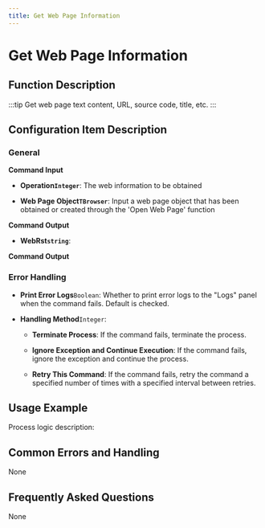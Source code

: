 ```yaml
---
title: Get Web Page Information
---
```


# Get Web Page Information

## Function Description

:::tip 
Get web page text content, URL, source code, title, etc.
:::

## Configuration Item Description

### General

**Command Input**

- **Operation`Integer`**: The web information to be obtained

- **Web Page Object`TBrowser`**: Input a web page object that has been obtained or created through the 'Open Web Page' function


**Command Output**

- **WebRst`string`**: 


**Command Output**

### Error Handling

- **Print Error Logs**`Boolean`: Whether to print error logs to the "Logs" panel when the command fails. Default is checked. 

- **Handling Method**`Integer`:

    - **Terminate Process**: If the command fails, terminate the process.

    - **Ignore Exception and Continue Execution**: If the command fails, ignore the exception and continue the process.

    - **Retry This Command**: If the command fails, retry the command a specified number of times with a specified interval between retries.

## Usage Example

Process logic description:

## Common Errors and Handling

None

## Frequently Asked Questions

None

